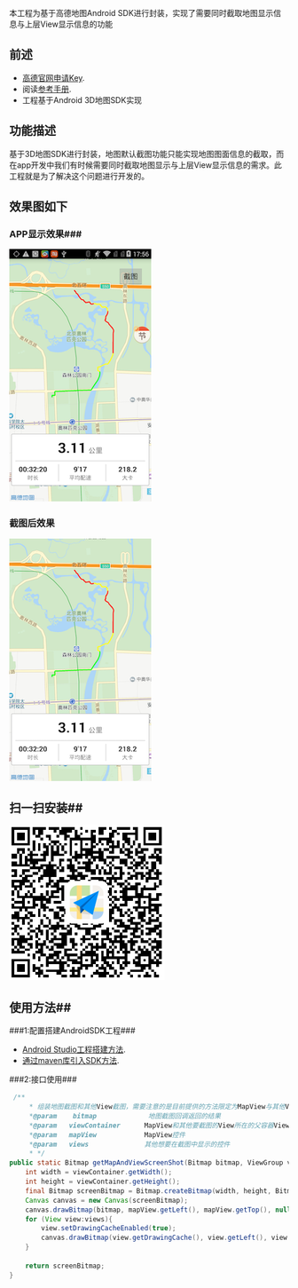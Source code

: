本工程为基于高德地图Android SDK进行封装，实现了需要同时截取地图显示信息与上层View显示信息的功能
## 前述 ##
- [高德官网申请Key](http://lbs.amap.com/dev/#/).
- 阅读[参考手册](http://a.amap.com/lbs/static/unzip/Android_Map_Doc/index.html).
- 工程基于Android 3D地图SDK实现

## 功能描述 ##
基于3D地图SDK进行封装，地图默认截图功能只能实现地图图面信息的截取，而在app开发中我们有时候需要同时截取地图显示与上层View显示信息的需求。此工程就是为了解决这个问题进行开发的。

## 效果图如下 ##
### APP显示效果###

![Screenshot](https://raw.githubusercontent.com/amap-demo/android-screenshot-mapview-view/master/resource/screenshot.png)  

### 截图后效果 ###

![Screenshot](https://raw.githubusercontent.com/amap-demo/android-screenshot-mapview-view/master/resource/result.png)  

## 扫一扫安装##
![Screenshot]( https://raw.githubusercontent.com/amap-demo/android-screenshot-mapview-view/master/resource/download.png)  


## 使用方法##
###1:配置搭建AndroidSDK工程###
- [Android Studio工程搭建方法](http://lbs.amap.com/api/android-sdk/guide/creat-project/android-studio-creat-project/#add-jars).
- [通过maven库引入SDK方法](http://lbsbbs.amap.com/forum.php?mod=viewthread&tid=18786).

###2:接口使用###

``` java
 /**
     * 组装地图截图和其他View截图，需要注意的是目前提供的方法限定为MapView与其他View在同一个ViewGroup下
     *@param    bitmap             地图截图回调返回的结果
     *@param   viewContainer      MapView和其他要截图的View所在的父容器ViewGroup
     *@param   mapView            MapView控件
     *@param   views              其他想要在截图中显示的控件
     * */
public static Bitmap getMapAndViewScreenShot(Bitmap bitmap, ViewGroup viewContainer, MapView mapView, View...views){
    int width = viewContainer.getWidth();
    int height = viewContainer.getHeight();
    final Bitmap screenBitmap = Bitmap.createBitmap(width, height, Bitmap.Config.ARGB_8888);
    Canvas canvas = new Canvas(screenBitmap);
    canvas.drawBitmap(bitmap, mapView.getLeft(), mapView.getTop(), null);
    for (View view:views){
        view.setDrawingCacheEnabled(true);
        canvas.drawBitmap(view.getDrawingCache(), view.getLeft(), view.getTop(), null);
    }

    return screenBitmap;
}
 
```